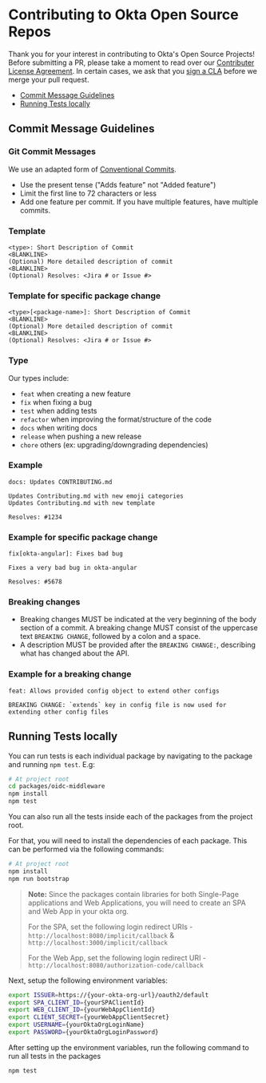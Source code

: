 # Contributing to Okta Open Source Repos

Thank you for your interest in contributing to Okta's Open Source Projects! Before submitting a PR, please take a moment to read over our [Contributer License Agreement](https://developer.okta.com/cla/). In certain cases, we ask that you [sign a CLA](https://developer.okta.com/sites/all/themes/developer/pdf/okta_individual_contributor_license_agreement_2016-11.pdf) before we merge your pull request.

- [Commit Message Guidelines](#commit)
- [Running Tests locally](#running_tests)

## <a name="commit"></a> Commit Message Guidelines

### Git Commit Messages

We use an adapted form of [Conventional Commits](http://conventionalcommits.org/).

  * Use the present tense ("Adds feature" not "Added feature")
  * Limit the first line to 72 characters or less
  * Add one feature per commit. If you have multiple features, have multiple commits.

### Template

    <type>: Short Description of Commit
    <BLANKLINE>
    (Optional) More detailed description of commit
    <BLANKLINE>
    (Optional) Resolves: <Jira # or Issue #>

### Template for specific package change

    <type>[<package-name>]: Short Description of Commit
    <BLANKLINE>
    (Optional) More detailed description of commit
    <BLANKLINE>
    (Optional) Resolves: <Jira # or Issue #>

### Type
Our types include:
  * `feat` when creating a new feature
  * `fix` when fixing a bug
  * `test` when adding tests
  * `refactor` when improving the format/structure of the code
  * `docs` when writing docs
  * `release` when pushing a new release
  * `chore` others (ex: upgrading/downgrading dependencies)

### Example
    docs: Updates CONTRIBUTING.md

    Updates Contributing.md with new emoji categories
    Updates Contributing.md with new template

    Resolves: #1234

### Example for specific package change
    fix[okta-angular]: Fixes bad bug

    Fixes a very bad bug in okta-angular

    Resolves: #5678

### Breaking changes

  * Breaking changes MUST be indicated at the very beginning of the body section of a commit. A breaking change MUST consist of the uppercase text `BREAKING CHANGE`, followed by a colon and a space.
  * A description MUST be provided after the `BREAKING CHANGE:`, describing what has changed about the API.

### Example for a breaking change

    feat: Allows provided config object to extend other configs

    BREAKING CHANGE: `extends` key in config file is now used for extending other config files

## <a name="running_tests"></a> Running Tests locally

You can run tests is each individual package by navigating to the package and running `npm test`.
E.g:

```bash
# At project root
cd packages/oidc-middleware
npm install
npm test
```

You can also run all the tests inside each of the packages from the project root.

For that, you will need to install the dependencies of each package. This can be performed via the following commands:

```bash
# At project root
npm install
npm run bootstrap
```

> **Note:** Since the packages contain libraries for both Single-Page applications and Web Applications, you will need to create an SPA and Web App in your okta org.
>
> For the SPA, set the following login redirect URIs - `http://localhost:8080/implicit/callback` & `http://localhost:3000/implicit/callback`
>
> For the Web App, set the following login redirect URI - `http://localhost:8080/authorization-code/callback`

Next, setup the following environment variables:

```bash
export ISSUER=https://{your-okta-org-url}/oauth2/default
export SPA_CLIENT_ID={yourSPAClientId}
export WEB_CLIENT_ID={yourWebAppClientId}
export CLIENT_SECRET={yourWebAppClientSecret}
export USERNAME={yourOktaOrgLoginName}
export PASSWORD={yourOktaOrgLoginPassword}
```

After setting up the environment variables, run the following command to run all tests in the packages

```bash
npm test
```
